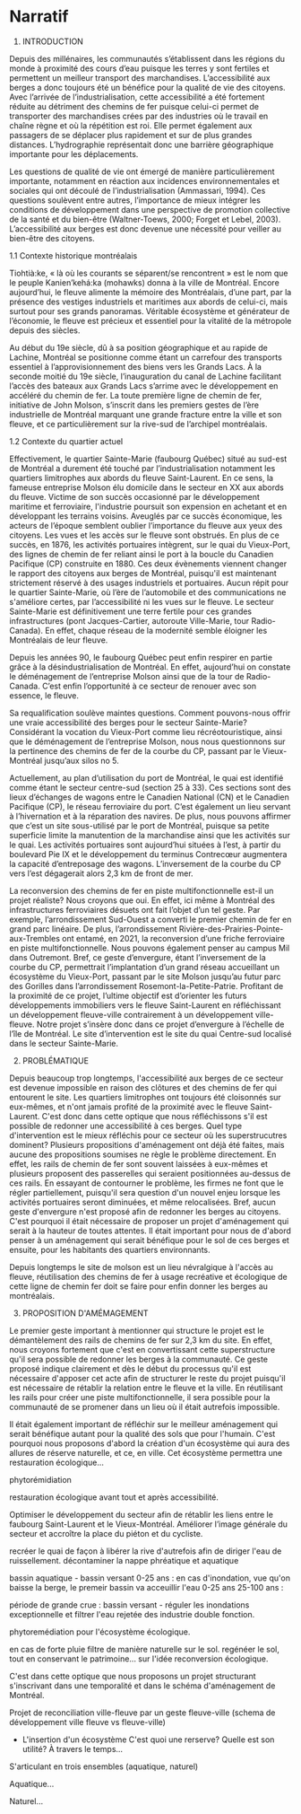 # Narratif

1. INTRODUCTION

Depuis des millénaires, les communautés s’établissent dans les régions du monde à proximité des cours d’eau puisque les terres y sont fertiles et permettent un meilleur transport des marchandises. L’accessibilité aux berges a donc toujours été un bénéfice pour la qualité de vie des citoyens. Avec l’arrivée de l’industrialisation, cette accessibilité a été fortement réduite au détriment des chemins de fer puisque celui-ci permet de transporter des marchandises crées par des industries où le travail en chaîne règne et où la répétition est roi. Elle permet également aux passagers de se déplacer plus rapidement et sur de plus grandes distances. L’hydrographie représentait donc une barrière géographique importante pour les déplacements. 

Les questions de qualité de vie ont émergé de manière particulièrement importante, notamment en réaction aux incidences environnementales et sociales qui ont découlé de l’industrialisation (Ammassari, 1994). Ces questions soulèvent entre autres, l’importance de mieux intégrer les conditions de développement dans une perspective de promotion collective de la santé et du bien-être (Waltner-Toews, 2000; Forget et Lebel, 2003). L’accessibilité aux berges est donc devenue une nécessité pour veiller au bien-être des citoyens. 

1.1 Contexte historique montréalais

Tiohtià:ke, « là où les courants se séparent/se rencontrent » est le nom que le peuple Kanien’kehá:ka (mohawks) donna à la ville de Montréal. Encore aujourd’hui, le fleuve alimente la mémoire des Montréalais, d’une part, par la présence des vestiges industriels et maritimes aux abords de celui-ci, mais surtout pour ses grands panoramas. Véritable écosystème et générateur de l’économie, le fleuve est précieux et essentiel pour la vitalité de la métropole depuis des siècles.

Au début du 19e siècle, dû à sa position géographique et au rapide de Lachine, Montréal se positionne comme étant un carrefour des transports essentiel à l’approvisionnement des biens vers les Grands Lacs. À la seconde moitié du 19e siècle, l’inauguration du canal de Lachine facilitant l’accès des bateaux aux Grands Lacs s’arrime avec le développement en accéléré du chemin de fer. La toute première ligne de chemin de fer, initiative de John Molson, s’inscrit dans les premiers gestes de l’ère industrielle de Montréal marquant une grande fracture entre la ville et son fleuve, et ce particulièrement sur la rive-sud de l’archipel montréalais. 

1.2 Contexte du quartier actuel

Effectivement, le quartier Sainte-Marie (faubourg Québec) situé au sud-est de Montréal a durement été touché par l’industrialisation notamment les quartiers limitrophes aux abords du fleuve Saint-Laurent. En ce sens, la fameuse entreprise Molson élu domicile dans le secteur en XX aux abords du fleuve. Victime de son succès occasionné par le développement maritime et ferroviaire, l'industrie poursuit son expension en achetant et en développant les terrains voisins. Aveuglés par ce succès économique, les acteurs de l’époque semblent oublier l’importance du fleuve aux yeux des citoyens. Les vues et les accès sur le fleuve sont obstrués. En plus de ce succès, en 1876, les activités portuaires intègrent, sur le quai du Vieux-Port, des lignes de chemin de fer reliant ainsi le port à la boucle du Canadien Pacifique (CP) construite en 1880. Ces deux évènements viennent changer le rapport des citoyens aux berges de Montréal, puisqu'il est maintenant strictement réservé à des usages industriels et portuaires. Aucun répit pour le quartier Sainte-Marie, où l’ère de l’automobile et des communications ne s'améliore certes, par l’accessibilité ni les vues sur le fleuve. Le secteur Sainte-Marie est définitivement une terre fertile pour ces grandes infrastructures (pont Jacques-Cartier, autoroute Ville-Marie, tour Radio-Canada). En effet, chaque réseau de la modernité semble éloigner les Montréalais de leur fleuve.

Depuis les années 90, le faubourg Québec peut enfin respirer en partie grâce à la désindustrialisation de Montréal. En effet, aujourd’hui on constate le déménagement de l’entreprise Molson ainsi que de la tour de Radio-Canada. C’est enfin l’opportunité à ce secteur de renouer avec son essence, le fleuve. 

Sa requalification soulève maintes questions. Comment pouvons-nous offrir une vraie accessibilité des berges pour le secteur Sainte-Marie? Considérant la vocation du Vieux-Port comme lieu récréotouristique, ainsi que le déménagement de l’entreprise Molson, nous nous questionnons sur la pertinence des chemins de fer de la courbe du CP, passant par le Vieux-Montréal jusqu’aux silos no 5. 

Actuellement, au plan d’utilisation du port de Montréal, le quai est identifié comme étant le secteur centre-sud (section 25 à 33). Ces sections sont des lieux d’échanges de wagons entre le Canadien National (CN) et le Canadien Pacifique (CP), le réseau ferroviaire du port. C’est également un lieu servant à l’hivernation et à la réparation des navires. De plus, nous pouvons affirmer que c’est un site sous-utilisé par le port de Montréal, puisque sa petite superficie limite la manutention de la marchandise ainsi que les activités sur le quai. Les activités portuaires sont aujourd’hui situées à l’est, à partir du boulevard Pie IX et le développement du terminus Contrecœur augmentera la capacité d’entreposage des wagons. L’inversement de la courbe du CP vers l’est dégagerait alors 2,3 km de front de mer. 

La reconversion des chemins de fer en piste multifonctionnelle est-il un projet réaliste? Nous croyons que oui. En effet, ici même à Montréal des infrastructures ferroviaires désuets ont fait l’objet d’un tel geste. Par exemple, l’arrondissement Sud-Ouest a converti le premier chemin de fer en grand parc linéaire. De plus, l’arrondissement Rivière-des-Prairies-Pointe-aux-Trembles ont entamé, en 2021, la reconversion d’une friche ferroviaire en piste multifonctionnelle. Nous pouvons également penser au campus Mil dans Outremont. Bref, ce geste d’envergure, étant l’inversement de la courbe du CP, permettrait l’implantation d’un grand réseau accueillant un écosystème du Vieux-Port, passant par le site Molson jusqu’au futur parc des Gorilles dans l’arrondissement Rosemont-la-Petite-Patrie. Profitant de la proximité de ce projet, l’ultime objectif est d’orienter les futurs développements immobiliers vers le fleuve Saint-Laurent en réfléchissant un développement fleuve-ville contrairement à un développement ville-fleuve. Notre projet s’insère donc dans ce projet d’envergure à l’échelle de l’île de Montréal. Le site d’intervention est le site du quai Centre-sud localisé dans le secteur Sainte-Marie. 

2. PROBLÉMATIQUE 

Depuis beaucoup trop longtemps, l'accessibilité aux berges de ce secteur est devenue impossible en raison des clôtures et des chemins de fer qui entourent le site. Les quartiers limitrophes ont toujours été cloisonnés sur eux-mêmes, et n'ont jamais profité de la proximité avec le fleuve Saint-Laurent. C'est donc dans cette optique que nous réfléchissons s'il est possible de redonner une accessibilité à ces berges. Quel type d'intervention est le mieux réfléchis pour ce secteur où les superstrucutres dominent? Plusieurs propositions d'aménagement ont déjà été faites, mais aucune des propositions soumises ne règle le problème directement. En effet, les rails de chemin de fer sont souvent laissées à eux-mêmes et plusieurs proposent des passerelles qui seraient positionnées au-dessus de ces rails. En essayant de contourner le problème, les firmes ne font que le régler partiellement, puisqu'il sera question d'un nouvel enjeu lorsque les activités portuaires seront diminuées, et même relocalisées. Bref, aucun geste d'envergure n'est proposé afin de redonner les berges au citoyens. C'est pourquoi il était nécessaire de proposer un projet d'aménagement qui serait à la hauteur de toutes attentes. Il était important pour nous de d'abord penser à un aménagement qui serait bénéfique pour le sol de ces berges et ensuite, pour les habitants des quartiers environnants. 

Depuis longtemps le site de molson est un lieu névralgique à l'accès au fleuve, réutilisation des chemins de fer à usage recréative et écologique de cette ligne de chemin fer doit se faire pour enfin donner les berges au montréalais.

3. PROPOSITION D'AMÉMAGEMENT

Le premier geste important à mentionner qui structure le projet est le démantèlement des rails de chemins de fer sur 2,3 km du site. En effet, nous croyons fortement que c'est en convertissant cette superstructure qu'il sera possible de redonner les berges à la communauté. Ce geste proposé indique clairement et dès le début du processus qu'il est nécessaire d'apposer cet acte afin de structurer le reste du projet puisqu'il est nécessaire de rétablir la relation entre le fleuve et la ville. En réutilisant les rails pour créer une piste multifonctionnelle, il sera possible pour la communauté de se promener dans un lieu où il était autrefois impossible. 

Il était également important de réfléchir sur le meilleur aménagement qui serait bénéfique autant pour la qualité des sols que pour l'humain. C'est pourquoi nous proposons d'abord la création d'un écosystème qui aura des allures de réserve naturelle, et ce, en ville. Cet écosystème permettra une restauration écologique...

phytorémidiation 

restauration écologique avant tout et après accessibilité. 

Optimiser le développement du secteur afin de rétablir les liens entre le faubourg Saint-Laurent et le Vieux-Montréal. Améliorer l’image générale du secteur et accroître la place du piéton et du cycliste.

recréer le quai de façon à libérer la rive d'autrefois afin de diriger l'eau de ruissellement. 
décontaminer la nappe phréatique 
et aquatique 

bassin aquatique - bassin versant
0-25 ans : en cas d'inondation, vue qu'on baisse la berge, le premeir bassin va acceuillir l'eau 0-25 ans
25-100 ans : 

période de grande crue : bassin versant - réguler les inondations exceptionnelle et filtrer l'eau rejetée des industrie
double fonction. 

phytoremédiation pour l'écosystème écologique.

en cas de forte pluie filtre de manière naturelle sur le sol. regénéer le sol, tout en conservant le patrimoine... sur l'idée reconversion écologique. 

C'est dans cette optique que nous proposons un projet structurant s'inscrivant dans une temporalité et dans le schéma d'aménagement de Montréal. 


Projet de reconciliation ville-fleuve par un geste fleuve-ville (schema de développement ville fleuve vs fleuve-ville) 

- L'insertion d'un écosystème
C'est quoi une rerserve? Quelle est son utilité? À travers le temps... 

S'articulant en trois ensembles (aquatique, naturel) 

Aquatique...

Naturel... 
